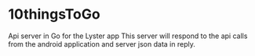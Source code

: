 10thingsToGo
============

Api server in Go for the Lyster app
This server will respond to the api calls from the android application and server json data in reply. 
